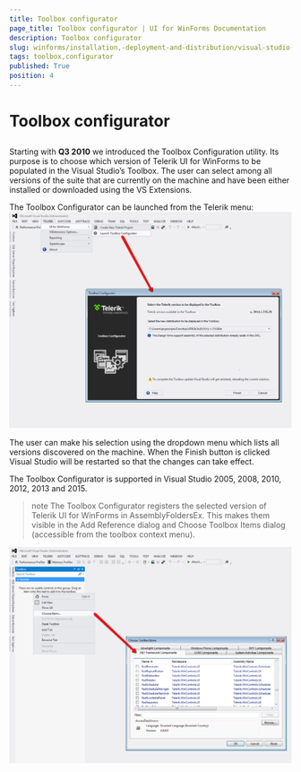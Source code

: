 ```yaml
---
title: Toolbox configurator
page_title: Toolbox configurator | UI for WinForms Documentation
description: Toolbox configurator
slug: winforms/installation,-deployment-and-distribution/visual-studio-extensions/toolbox-configurator
tags: toolbox,configurator
published: True
position: 4
---
```


# Toolbox configurator



## 

Starting with __Q3 2010__ we introduced the Toolbox Configuration utility.
          Its purpose is to choose which version of Telerik UI for WinForms to be populated in the Visual
          Studio’s Toolbox. The user can select among all versions of the suite that are currently on the
          machine and have been either installed or downloaded using the VS Extensions.
        

The Toolbox Configurator can be launched from the Telerik menu:![installation-deployment-and-distribution-vsx-toolbox-configurator 001](images/installation-deployment-and-distribution-vsx-toolbox-configurator001.png)

The user can make his selection using the dropdown menu which lists all versions
          discovered on the machine. When the Finish button is clicked Visual Studio will be
          restarted so that the changes can take effect.
        

The Toolbox Configurator is supported in Visual Studio 2005, 2008, 2010, 2012, 2013 and 2015.

>note The Toolbox Configurator registers the selected version of Telerik UI for WinForms in AssemblyFoldersEx. This makes them visible in the Add Reference
            dialog and Choose Toolbox Items dialog (accessible from the toolbox context menu).
>
![installation-deployment-and-distribution-vsx-toolbox-configurator 002](images/installation-deployment-and-distribution-vsx-toolbox-configurator002.png)
